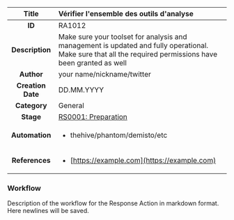 | Title                       | Vérifier l'ensemble des outils d'analyse         |
|:---------------------------:|:--------------------|
| **ID**                      | RA1012            |
| **Description**             | Make sure your toolset for analysis and management is updated and fully operational. Make sure that all the required permissions have been granted as well   |
| **Author**                  | your name/nickname/twitter        |
| **Creation Date**           | DD.MM.YYYY |
| **Category**                | General      |
| **Stage**                   |[RS0001: Preparation](../Response_Stages/RS0001.md)| 
| **Automation** |<ul><li>thehive/phantom/demisto/etc</li></ul>|
| **References** |<ul><li>[https://example.com](https://example.com)</li></ul>|

### Workflow

Description of the workflow for the Response Action in markdown format.  
Here newlines will be saved.  
